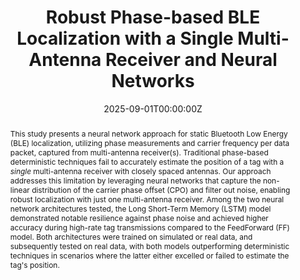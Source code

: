 ---
title: 'Robust Phase-based BLE Localization with a Single Multi-Antenna Receiver and Neural Networks'

# Authors
# If you created a profile for a user (e.g. the default `admin` user), write the username (folder name) here
# and it will be replaced with their full name and linked to their profile.
authors:
  - Georgios Andreadis
  - Panos N. Alevizos
  - Aggelos Bletsas

date: '2025-09-01T00:00:00Z'
doi: ''

# Schedule page publish date (NOT publication's date).
publishDate: '2017-01-01T00:00:00Z'

# Publication type.
# Accepts a single type but formatted as a YAML list (for Hugo requirements).
# Enter a publication type from the CSL standard.
publication_types: ['paper-conference']

# Publication name and optional abbreviated publication name.
publication: In *15th International Conference on Indoor Positioning and Indoor Navigation 2025*
publication_short: In *IPIN 2025*

abstract: This study presents a neural network approach for static Bluetooth Low Energy (BLE) localization, utilizing phase measurements and carrier frequency per data packet, captured from multi-antenna receiver(s). Traditional phase-based deterministic techniques fail to accurately estimate the position of a tag with a *single* multi-antenna receiver with closely spaced antennas. Our approach addresses this limitation by leveraging neural networks that capture the non-linear distribution of the carrier phase offset (CPO) and filter out noise, enabling robust localization with just one multi-antenna receiver. Among the two neural network architectures tested, the Long Short-Term Memory (LSTM) model demonstrated notable resilience against phase noise and achieved higher accuracy during high-rate tag transmissions compared to the FeedForward (FF) model. Both architectures were trained on simulated or real data, and subsequently tested on real data, with both models outperforming deterministic techniques in scenarios where the latter either excelled or failed to estimate the tag's position.

# Summary. An optional shortened abstract.
summary: Lorem ipsum dolor sit amet, consectetur adipiscing elit. Duis posuere tellus ac convallis placerat. Proin tincidunt magna sed ex sollicitudin condimentum.

tags: []

# Display this page in the Featured widget?
featured: false

# Custom links (uncomment lines below)
# links:
# - name: Custom Link
#   url: http://example.org

url_pdf: ''
url_code: ''
url_dataset: 'https://github.com/geoandrs/ble-dataset'
url_poster: ''
url_project: ''
url_slides: ''
url_source: ''
url_video: ''

# # Featured image
# # To use, add an image named `featured.jpg/png` to your page's folder.
# image:
#   caption: ''
#   focal_point: ''
#   preview_only: false

# Associated Projects (optional).
#   Associate this publication with one or more of your projects.
#   Simply enter your project's folder or file name without extension.
#   E.g. `internal-project` references `content/project/internal-project/index.md`.
#   Otherwise, set `projects: []`.
projects:
  - example

# Slides (optional).
#   Associate this publication with Markdown slides.
#   Simply enter your slide deck's filename without extension.
#   E.g. `slides: "example"` references `content/slides/example/index.md`.
#   Otherwise, set `slides: ""`.
slides: ""
---